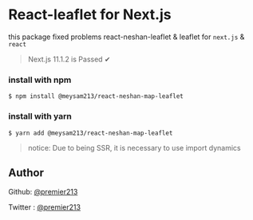 # React-leaflet for Next.js

this package fixed problems react-neshan-leaflet & leaflet for `next.js` & `react`

> Next.js 11.1.2 is Passed ✔

### install with npm

`$ npm install @meysam213/react-neshan-map-leaflet`

### install with yarn

`$ yarn add @meysam213/react-neshan-map-leaflet`

> notice: Due to being SSR, it is necessary to use import dynamics

## Author

Github: [@premier213](https://guthub.com/premier213)

Twitter : [@premier213](https://twitter.com/premier213)
